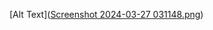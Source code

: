 [Alt Text]([Screenshot 2024-03-27 031148.png](https://github.com/BijitPika/My-transaction-dashboard/blob/main/Screenshot%202024-03-27%20031148.png))

